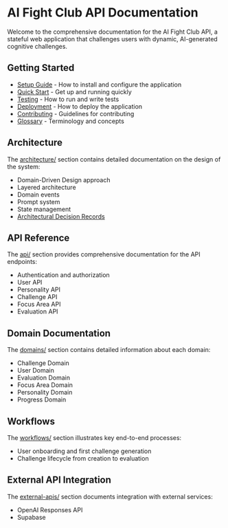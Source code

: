 # AI Fight Club API Documentation

Welcome to the comprehensive documentation for the AI Fight Club API, a stateful web application that challenges users with dynamic, AI-generated cognitive challenges.

## Getting Started

- [Setup Guide](../SETUP.md) - How to install and configure the application
- [Quick Start](../QUICK_START.md) - Get up and running quickly
- [Testing](../TESTING.md) - How to run and write tests
- [Deployment](../DEPLOYMENT.md) - How to deploy the application
- [Contributing](../CONTRIBUTING.md) - Guidelines for contributing
- [Glossary](../GLOSSARY.md) - Terminology and concepts

## Architecture

The [architecture/](./architecture/) section contains detailed documentation on the design of the system:

- Domain-Driven Design approach
- Layered architecture
- Domain events
- Prompt system
- State management
- [Architectural Decision Records](./architecture/adr/)

## API Reference

The [api/](./api/) section provides comprehensive documentation for the API endpoints:

- Authentication and authorization
- User API
- Personality API
- Challenge API 
- Focus Area API
- Evaluation API

## Domain Documentation

The [domains/](./domains/) section contains detailed information about each domain:

- Challenge Domain
- User Domain
- Evaluation Domain
- Focus Area Domain
- Personality Domain
- Progress Domain

## Workflows

The [workflows/](./workflows/) section illustrates key end-to-end processes:

- User onboarding and first challenge generation
- Challenge lifecycle from creation to evaluation

## External API Integration

The [external-apis/](./external-apis/) section documents integration with external services:

- OpenAI Responses API
- Supabase
